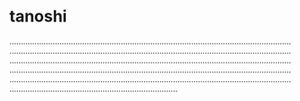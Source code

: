# tanoshi
......................................................................................................................................................................................................................................................................................................................................................................................................................................................................................................................................................................................................................................................................................................................